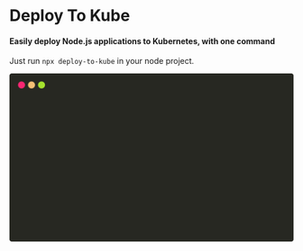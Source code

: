 # Deploy To Kube

#### Easily deploy Node.js applications to Kubernetes, with one command

Just run `npx deploy-to-kube` in your node project.

![Example](./docs/terminal-example-1.svg)
